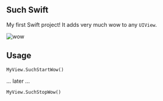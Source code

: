 ## Such Swift

My first Swift project! It adds very much wow to any `UIView`.

![wow](https://raw.github.com/jhersh/SuchSwift/master/suchwow.gif)

## Usage

`MyView.SuchStartWow()`

... later ...

`MyView.SuchStopWow()`


